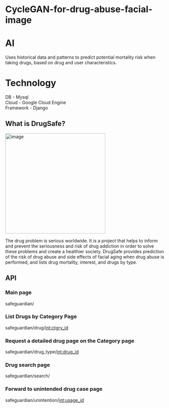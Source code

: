 # CycleGAN-for-drug-abuse-facial-image
# AI

Uses historical data and patterns to predict potential mortality risk when taking drugs, based on drug and user characteristics.

# Technology
DB - Mysql </br>
Cloud - Google Cloud Engine </br>
Framework - Django



## What is DrugSafe?
<img width="317" alt="image" src="https://github.com/hyeok55/solution_challenge_2024/assets/67605795/481a7265-2721-4f0c-8cec-b8a4d4445c10">


The drug problem is serious worldwide. It is a project that helps to inform and prevent the seriousness and risk of drug addiction in order to solve these problems and create a healthier society. DrugSafe provides prediction of the risk of drug abuse and side effects of facial aging when drug abuse is performed, and lists drug mortality, interest, and drugs by type.


## API
### Main page
safeguardian/ 

### List Drugs by Category Page
safeguardian/drug/<int:ctgry_id> 

### Request a detailed drug page on the Category page
safeguardian/drug_type/<int:drug_id>

### Drug search page
safeguardian/search/

### Forward to unintended drug case page
safeguardian/unintention/<int:usage_id>
